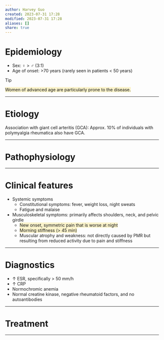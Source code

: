 ```yaml
---
author: Harvey Guo
created: 2023-07-31 17:28
modified: 2023-07-31 17:28
aliases: []
share: true
---
```

# Epidemiology
- Sex: ♀ > ♂ (3:1) 
- Age of onset: >70 years (rarely seen in patients < 50 years) 
>[!tip] 
><span style="background:rgba(240, 200, 0, 0.2)">Women of advanced age are particularly prone to the disease.</span>

---
# Etiology
Association with giant cell arteritis (GCA): Approx. 10% of individuals with polymyalgia rheumatica also have GCA.

---
# Pathophysiology


---
# Clinical features
- Systemic symptoms
	- Constitutional symptoms: fever, weight loss, night sweats
	- Fatigue and malaise
- Musculoskeletal symptoms: primarily affects shoulders, neck, and pelvic girdle
	- <span style="background:rgba(240, 200, 0, 0.2)">New onset, symmetric pain that is worse at night</span>
	- <span style="background:rgba(240, 200, 0, 0.2)">Morning stiffness (> 45 min)</span>
	- Muscular atrophy and weakness: not directly caused by PMR but resulting from reduced activity due to pain and stiffness

---
# Diagnostics
- ↑ ESR, specifically > 50 mm/h
- ↑ CRP
- Normochromic anemia
- Normal creatine kinase, negative rheumatoid factors, and no autoantibodies 

---
# Treatment


---
